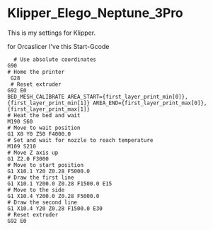 # Klipper_Elego_Neptune_3Pro
This is my settings for Klipper.

for Orcaslicer I've this Start-Gcode

      # Use absolute coordinates 
    G90 
    # Home the printer 
     G28 
     # Reset extruder 
    G92 E0
    BED_MESH_CALIBRATE AREA_START={first_layer_print_min[0]},{first_layer_print_min[1]} AREA_END={first_layer_print_max[0]},{first_layer_print_max[1]}
    # Heat the bed and wait
    M190 S60
    # Move to wait position 
    G1 X0 Y0 Z50 F4000.0  
    # Set and wait for nozzle to reach temperature 
    M109 S210
    # Move Z axis up 
    G1 Z2.0 F3000 
    # Move to start position 
    G1 X10.1 Y20 Z0.28 F5000.0 
    # Draw the first line
    G1 X10.1 Y200.0 Z0.28 F1500.0 E15 
    # Move to the side
    G1 X10.4 Y200.0 Z0.28 F5000.0 
    # Draw the second line 
    G1 X10.4 Y20 Z0.28 F1500.0 E30 
    # Reset extruder 
    G92 E0
